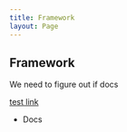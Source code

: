 ```yaml
---
title: Framework
layout: Page
---
```


## Framework

We need to figure out if docs

[test link](/framework/docs/cli-reference/lol)

- Docs
